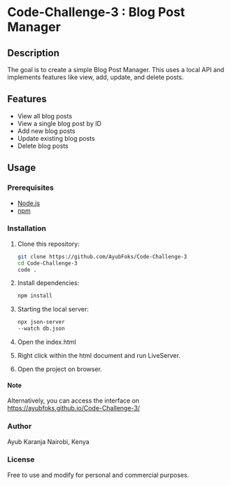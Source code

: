 # Code-Challenge-3 : Blog Post Manager

## Description

The goal is to create a simple Blog Post Manager. This uses a local API and implements features like view, add, update, and delete posts. 

## Features

- View all blog posts
- View a single blog post by ID
- Add new blog posts
- Update existing blog posts
- Delete blog posts

## Usage

### Prerequisites

- [Node.js](https://nodejs.org/)
- [npm](https://www.npmjs.com/)


### Installation

1. Clone this repository:

   ```sh
   git clone https://github.com/AyubFoks/Code-Challenge-3
   cd Code-Challenge-3
   code .
   ```

2. Install dependencies:

   ```sh
   npm install
   ```

3. Starting the local server:

   ```sh
   npx json-server 
   --watch db.json
   ```

4. Open the index.html

5. Right click within the html document and run LiveServer.

6. Open the project on browser. 


#### Note
Alternatively, you can access the interface on https://ayubfoks.github.io/Code-Challenge-3/


### Author
Ayub Karanja
Nairobi, Kenya

### License
Free to use and modify for personal and commercial purposes.